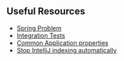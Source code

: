 ## Useful Resources

- [Spring Problem](https://www.baeldung.com/problem-spring-web)
- [Integration Tests](https://spring.io/guides/gs/testing-web/)
- [Common Application properties](https://docs.spring.io/spring-boot/docs/2.6.1/reference/html/application-properties.html#application-properties)
- [Stop IntelliJ indexing automatically](https://stackoverflow.com/questions/29965896/how-can-i-stop-indexing-intellij-idea)